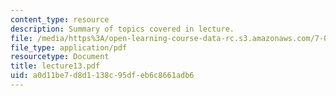 ```yaml
---
content_type: resource
description: Summary of topics covered in lecture.
file: /media/https%3A/open-learning-course-data-rc.s3.amazonaws.com/7-03-genetics-fall-2004/a0d11be7d8d1138c95dfeb6c8661adb6_lecture13.pdf
file_type: application/pdf
resourcetype: Document
title: lecture13.pdf
uid: a0d11be7-d8d1-138c-95df-eb6c8661adb6
---
```

